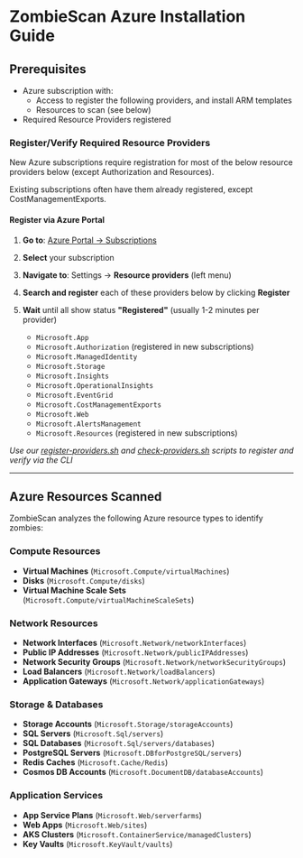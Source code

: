 # ZombieScan Azure Installation Guide

## Prerequisites
- Azure subscription with: 
   - Access to register the following providers, and install ARM templates
   - Resources to scan (see below)
- Required Resource Providers registered

### Register/Verify Required Resource Providers

New Azure subscriptions require registration for most of the below resource providers below (except Authorization and Resources).

Existing subscriptions often have them already registered, except CostManagementExports.

#### Register via Azure Portal

1. **Go to**: [Azure Portal → Subscriptions](https://portal.azure.com/#view/Microsoft_Azure_Billing/SubscriptionsBlade)
2. **Select** your subscription
3. **Navigate to**: Settings → **Resource providers** (left menu)
4. **Search and register** each of these providers below by clicking **Register**
5. **Wait** until all show status **"Registered"** (usually 1-2 minutes per provider)

   - `Microsoft.App`
   - `Microsoft.Authorization` (registered in new subscriptions)
   - `Microsoft.ManagedIdentity`
   - `Microsoft.Storage`
   - `Microsoft.Insights`
   - `Microsoft.OperationalInsights`
   - `Microsoft.EventGrid`
   - `Microsoft.CostManagementExports`
   - `Microsoft.Web`
   - `Microsoft.AlertsManagement`
   - `Microsoft.Resources` (registered in new subscriptions)

_Use our [register-providers.sh](register-providers.sh) and [check-providers.sh](check-providers.sh) scripts to register and verify via the CLI_

---

## Azure Resources Scanned

ZombieScan analyzes the following Azure resource types to identify zombies:

### Compute Resources
- **Virtual Machines** (`Microsoft.Compute/virtualMachines`)
- **Disks** (`Microsoft.Compute/disks`)
- **Virtual Machine Scale Sets** (`Microsoft.Compute/virtualMachineScaleSets`)

### Network Resources
- **Network Interfaces** (`Microsoft.Network/networkInterfaces`)
- **Public IP Addresses** (`Microsoft.Network/publicIPAddresses`)
- **Network Security Groups** (`Microsoft.Network/networkSecurityGroups`)
- **Load Balancers** (`Microsoft.Network/loadBalancers`)
- **Application Gateways** (`Microsoft.Network/applicationGateways`)

### Storage & Databases
- **Storage Accounts** (`Microsoft.Storage/storageAccounts`)
- **SQL Servers** (`Microsoft.Sql/servers`)
- **SQL Databases** (`Microsoft.Sql/servers/databases`)
- **PostgreSQL Servers** (`Microsoft.DBforPostgreSQL/servers`)
- **Redis Caches** (`Microsoft.Cache/Redis`)
- **Cosmos DB Accounts** (`Microsoft.DocumentDB/databaseAccounts`)

### Application Services
- **App Service Plans** (`Microsoft.Web/serverfarms`)
- **Web Apps** (`Microsoft.Web/sites`)
- **AKS Clusters** (`Microsoft.ContainerService/managedClusters`)
- **Key Vaults** (`Microsoft.KeyVault/vaults`)
